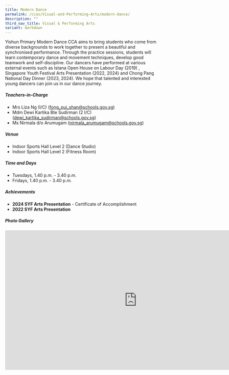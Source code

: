 ```yaml
---
title: Modern Dance
permalink: /ccas/Visual-and-Performing-Arts/modern-dance/
description: ""
third_nav_title: Visual & Performing Arts
variant: markdown
---
```

Yishun Primary Modern Dance CCA aims to bring students who come from diverse backgrounds to work together to present a beautiful and synchronised performance. Through the practice sessions, students will learn contemporary dance and movement techniques, develop good teamwork and self-discipline. Our dancers have performed at various external events such as Istana Open House on Labour Day (2019) , Singapore Youth Festival Arts Presentation (2022, 2024) and Chong Pang National Day Dinner (2023, 2024). 
We hope that talented and interested young dancers can join us in our dance journey.

##### **Teachers-in-Charge**
* Mrs Liza Ng (I/C) (fong_pui_shan@schools.gov.sg)
* Mdm Dewi Kartika Bte Sudirman (2 I/C) (dewi_kartika_sudirman@schools.gov.sg)
* Ms Nirmala d/o Arumugam (nirmala_arumugam@schools.gov.sg)

##### **Venue**
* Indoor Sports Hall Level 2 (Dance Studio)
* Indoor Sports Hall Level 2 (Fitness Room)

##### **Time and Days**
* Tuesdays, 1.40 p.m. - 3.40 p.m.
* Fridays, 1.40 p.m. - 3.40 p.m.

##### **Achievements**
* **2024 SYF Arts Presentation** - Certificate of Accomplishment
* **2022 SYF Arts Presentation**

##### **Photo Gallery**

<iframe src="https://docs.google.com/presentation/d/e/2PACX-1vQvWOR7G52HvzjyTKIXq4S4vg8WxTzivBbqX9IMAkY-9xRI-Ys4DPgtni6rKJ94txDIN1DR7EB_Dk98/embed?start=true&amp;loop=true&amp;delayms=5000" frameborder="0" width="860" height="455" allowfullscreen="true"></iframe>